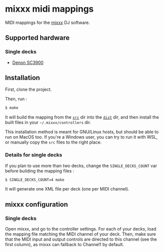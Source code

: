 # mixxx midi mappings

MIDI mappings for the [mixxx](https://www.mixxx.org/) DJ software.

## Supported hardware

### Single decks

- [Denon SC3900](src/single-deck/Denon-SC3900)

## Installation

First, clone the project.

Then, run :

```bash
$ make
```

It will build the mapping from the [`src`](src) dir into the [`dist`](dist) dir,
and then install the built files in your `~/.mixxx/controllers` dir.

This installation method is meant for GNU/Linux hosts, but should be able to
run on MacOS too. If you're a Windows user, you can try to run it with WSL,
or manually copy the `src` files to the right place.

### Details for single decks

If you plan to use more than two decks, change the `SINGLE_DECKS_COUNT` var
before building the mapping files :

```bash
$ SINGLE_DECKS_COUNT=4 make
```

It will generate one XML file per deck (one per MIDI channel).

## mixxx configuration

### Single decks

Open mixxx, and go to the controller settings. For each of your decks, load the
mapping file matching the MIDI channel of your deck. Then, make sure that the
MIDI input and output controls are directed to this channel (see the first
column), as mixxx can fallback to Channel1 by default.
